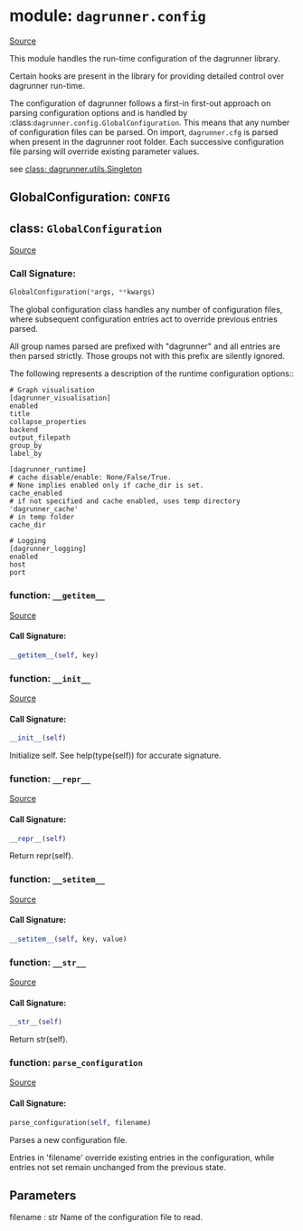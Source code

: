 # module: `dagrunner.config`

[Source](../dagrunner/config.py#L0)

This module handles the run-time configuration of the dagrunner library.

Certain hooks are present in the library for providing detailed control over
dagrunner run-time.

The configuration of dagrunner follows a first-in first-out approach on parsing
configuration options and is handled by :class:`dagrunner.config.GlobalConfiguration`.
This means that any number of configuration files can be parsed.  On import,
`dagrunner.cfg` is parsed when present in the dagrunner root folder.  Each successive
configuration file parsing will override existing parameter values.

see [class: dagrunner.utils.Singleton](dagrunner.utils.md#class-singleton)

## GlobalConfiguration: `CONFIG`

## class: `GlobalConfiguration`

[Source](../dagrunner/config.py#L28)

### Call Signature:

```python
GlobalConfiguration(*args, **kwargs)
```

The global configuration class handles any number of configuration files,
where subsequent configuration entries act to override previous entries
parsed.

All group names parsed are prefixed with "dagrunner" and all entries are then
parsed strictly.  Those groups not with this prefix are silently ignored.

The following represents a description of the runtime configuration
options::

    # Graph visualisation
    [dagrunner_visualisation]
    enabled
    title
    collapse_properties
    backend
    output_filepath
    group_by
    label_by

    [dagrunner_runtime]
    # cache disable/enable: None/False/True.
    # None implies enabled only if cache_dir is set.
    cache_enabled
    # if not specified and cache enabled, uses temp directory 'dagrunner_cache'
    # in temp folder
    cache_dir

    # Logging
    [dagrunner_logging]
    enabled
    host
    port

### function: `__getitem__`

[Source](../dagrunner/config.py#L172)

#### Call Signature:

```python
__getitem__(self, key)
```

### function: `__init__`

[Source](../dagrunner/config.py#L83)

#### Call Signature:

```python
__init__(self)
```

Initialize self.  See help(type(self)) for accurate signature.

### function: `__repr__`

[Source](../dagrunner/config.py#L90)

#### Call Signature:

```python
__repr__(self)
```

Return repr(self).

### function: `__setitem__`

[Source](../dagrunner/config.py#L175)

#### Call Signature:

```python
__setitem__(self, key, value)
```

### function: `__str__`

[Source](../dagrunner/config.py#L87)

#### Call Signature:

```python
__str__(self)
```

Return str(self).

### function: `parse_configuration`

[Source](../dagrunner/config.py#L146)

#### Call Signature:

```python
parse_configuration(self, filename)
```

Parses a new configuration file.

Entries in 'filename' override existing entries in the configuration,
while entries not set remain unchanged from the previous state.

Parameters
----------
filename : str
    Name of the configuration file to read.

